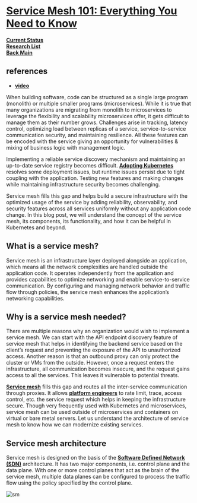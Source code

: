 # **[Service Mesh 101: Everything You Need to Know](https://www.infracloud.io/blogs/service-mesh-101/)**

**[Current Status](../../../development/status/weekly/current_status.md)**\
**[Research List](../../../research/research_list.md)**\
**[Back Main](../../../README.md)**

## references

- **[video](https://www.infracloud.io/cloud-native-talks/request-level-authentication-istio-keycloak/)**

When building software, code can be structured as a single large program (monolith) or multiple smaller programs (microservices). While it is true that many organizations are migrating from monolith to microservices to leverage the flexibility and scalability microservices offer, it gets difficult to manage them as their number grows. Challenges arise in tracking, latency control, optimizing load between replicas of a service, service-to-service communication security, and maintaining resilience. All these features can be encoded with the service giving an opportunity for vulnerabilities & mixing of business logic with management logic.

Implementing a reliable service discovery mechanism and maintaining an up-to-date service registry becomes difficult. **[Adopting Kubernetes](https://www.infracloud.io/kubernetes-consulting-partner/)** resolves some deployment issues, but runtime issues persist due to tight coupling with the application. Testing new features and making changes while maintaining infrastructure security becomes challenging.

Service mesh fills this gap and helps build a secure infrastructure with the optimized usage of the service by adding reliability, observability, and security features across all services uniformly without any application code change. In this blog post, we will understand the concept of the service mesh, its components, its functionality, and how it can be helpful in Kubernetes and beyond.

## What is a service mesh?

Service mesh is an infrastructure layer deployed alongside an application, which means all the network complexities are handled outside the application code. It operates independently from the application and provides capabilities to optimize networking and enable service-to-service communication. By configuring and managing network behavior and traffic flow through policies, the service mesh enhances the application’s networking capabilities.

## Why is a service mesh needed?

There are multiple reasons why an organization would wish to implement a service mesh. We can start with the API endpoint discovery feature of service mesh that helps in identifying the backend service based on the client’s request and preventing the exposure of the API to unauthorized access. Another reason is that an outbound proxy can only protect the cluster or VMs from the outside. However, once a request enters the infrastructure, all communication becomes insecure, and the request gains access to all the services. This leaves it vulnerable to potential threats.

**[Service mesh](https://glossary.cncf.io/service-mesh/)** fills this gap and routes all the inter-service communication through proxies. It allows **[platform engineers](../application_architecture/platform_engineer.md)** to rate limit, trace, access control, etc. the service request which helps in keeping the infrastructure secure. Though very frequently used with Kubernetes and microservices, service mesh can be used outside of microservices and containers on virtual or bare metal servers. Let us understand the architecture of service mesh to know how we can modernize existing services.

## Service mesh architecture

Service mesh is designed on the basis of the **[Software Defined Network (SDN)](../../m_z/virtualization/networking/sdn.md)** architecture. It has two major components, i.e. control plane and the data plane. With one or more control planes that act as the brain of the service mesh, multiple data planes can be configured to process the traffic flow using the policy specified by the control plane.

![sm](https://www.infracloud.io/assets/img/blog/demystifying-service-mesh/service-mesh-architecture.png)
